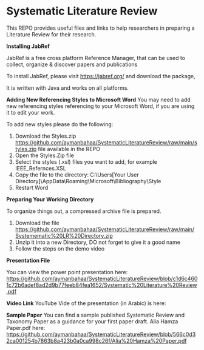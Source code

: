 # Systematic Literature Review

This REPO provides useful files and links to help researchers in preparing a Literature Review for their research.

**Installing JabRef**

JabRef is a free cross platform Reference Manager, that can be used to collect, organize & discover papers and publications 

To install JabRef, please visit https://jabref.org/ and download the package, 

It is written with Java and works on all platforms.

**Adding New Referencing Styles to Microsoft Word**
You may need to add new referencing styles referencing to your Microsoft Word, if you are using it to edit your work.

To add new styles please do the following:

1. Download the Styles.zip https://github.com/aymanbahaa/SystematicLiteratureReview/raw/main/styles.zip file available in the REPO
2. Open the Styles.Zip file
3. Select the styles (.xsl) files you want to add, for example IEEE_Refernces.XSL
4. Copy the file to the directory: C:\Users\[Your User Directory]\AppData\Roaming\Microsoft\Bibliography\Style
5. Restart Word

**Preparing Your Working Directory**

To organize things out, a compressed archive file is prepared.

1. Download the file https://github.com/aymanbahaa/SystematicLiteratureReview/raw/main/Systemematic%20LR%20Directory.zip 
2. Unzip it into a new Directory, DO not forget to give it a good name
3. Follow the steps on the demo video

**Presentation File**

You can view the power point presentation here:
https://github.com/aymanbahaa/SystematicLiteratureReview/blob/c1d6c4601c72b6adef8ad2d9b77feeb84fea1652/Systematic%20Literature%20Review.pdf 

**Video Link**
YouTube Vide of the presentation (in Arabic) is here:

**Sample Paper**
You can find a sample published Systematic Review and Taxonomy Paper as a guidance for your first paper draft.
Alia Hamza Paper.pdf here: 
https://github.com/aymanbahaa/SystematicLiteratureReview/blob/566c0d32ca001254b7863b8a423b0a0ca998c26f/Alia%20Hamza%20Paper.pdf
